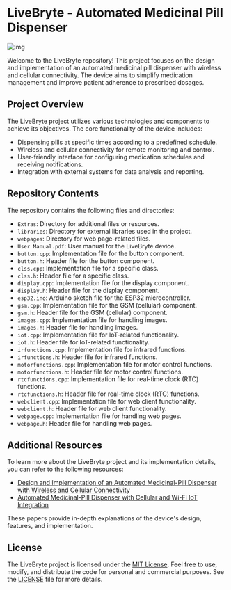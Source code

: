 # LiveBryte - Automated Medicinal Pill Dispenser

![img](https://i.ibb.co/KrrWctB/livebryte.png)

Welcome to the LiveBryte repository! This project focuses on the design and implementation of an automated medicinal pill dispenser with wireless and cellular connectivity. The device aims to simplify medication management and improve patient adherence to prescribed dosages.

## Project Overview

The LiveBryte project utilizes various technologies and components to achieve its objectives. The core functionality of the device includes:

- Dispensing pills at specific times according to a predefined schedule.
- Wireless and cellular connectivity for remote monitoring and control.
- User-friendly interface for configuring medication schedules and receiving notifications.
- Integration with external systems for data analysis and reporting.

## Repository Contents

The repository contains the following files and directories:

- `Extras`: Directory for additional files or resources.
- `libraries`: Directory for external libraries used in the project.
- `webpages`: Directory for web page-related files.
- `User Manual.pdf`: User manual for the LiveBryte device.
- `button.cpp`: Implementation file for the button component.
- `button.h`: Header file for the button component.
- `clss.cpp`: Implementation file for a specific class.
- `clss.h`: Header file for a specific class.
- `display.cpp`: Implementation file for the display component.
- `display.h`: Header file for the display component.
- `esp32.ino`: Arduino sketch file for the ESP32 microcontroller.
- `gsm.cpp`: Implementation file for the GSM (cellular) component.
- `gsm.h`: Header file for the GSM (cellular) component.
- `images.cpp`: Implementation file for handling images.
- `images.h`: Header file for handling images.
- `iot.cpp`: Implementation file for IoT-related functionality.
- `iot.h`: Header file for IoT-related functionality.
- `irfunctions.cpp`: Implementation file for infrared functions.
- `irfunctions.h`: Header file for infrared functions.
- `motorfunctions.cpp`: Implementation file for motor control functions.
- `motorfunctions.h`: Header file for motor control functions.
- `rtcfunctions.cpp`: Implementation file for real-time clock (RTC) functions.
- `rtcfunctions.h`: Header file for real-time clock (RTC) functions.
- `webclient.cpp`: Implementation file for web client functionality.
- `webclient.h`: Header file for web client functionality.
- `webpage.cpp`: Implementation file for handling web pages.
- `webpage.h`: Header file for handling web pages.

## Additional Resources

To learn more about the LiveBryte project and its implementation details, you can refer to the following resources:

- [Design and Implementation of an Automated Medicinal-Pill Dispenser with Wireless and Cellular Connectivity](https://www.researchgate.net/profile/Yehan-Kodithuwakku/publication/371752318_Design_and_Implementation_of_an_Automated_Medicinal-Pill_Dispenser_with_Wireless_and_Cellular_Connectivity/links/6492fd0cb9ed6874a5c5572f/Design-and-Implementation-of-an-Automated-Medicinal-Pill-Dispenser-with-Wireless-and-Cellular-Connectivity.pdf)
- [Automated Medicinal-Pill Dispenser with Cellular and Wi-Fi IoT Integration](https://ieeexplore.ieee.org/abstract/document/9817226/)

These papers provide in-depth explanations of the device's design, features, and implementation.

## License

The LiveBryte project is licensed under the [MIT License](LICENSE). Feel free to use, modify, and distribute the code for personal and commercial purposes. See the [LICENSE](LICENSE) file for more details.
